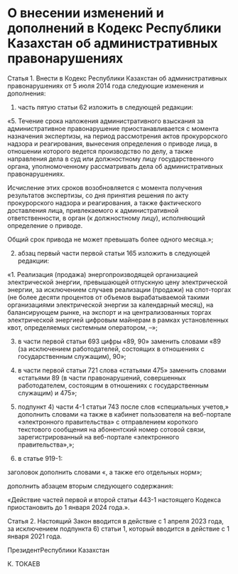# О внесении изменений и дополнений в Кодекс Республики Казахстан об административных правонарушениях

Статья 1. Внести в Кодекс Республики Казахстан об административных правонарушениях от 5 июля 2014 года следующие изменения и дополнения:

1) часть пятую статьи 62 изложить в следующей  редакции:

«5. Течение срока наложения административного взыскания  за административное правонарушение приостанавливается с момента назначения экспертизы, на период рассмотрения актов прокурорского надзора и реагирования, вынесения определения о приводе лица,  в отношении которого ведется производство по делу, а также  направления дела в суд или должностному лицу государственного  органа, уполномоченному рассматривать дела об административных правонарушениях.

Исчисление этих сроков возобновляется с момента получения результатов экспертизы, со дня принятия решения по акту  прокурорского надзора и реагирования, а также фактического  доставления лица, привлекаемого к административной ответственности,  в орган (к должностному лицу), исполняющий определение  о приводе.

Общий срок привода не может превышать более одного  месяца.»;

2) абзац первый части первой статьи 165 изложить в следующей редакции:

«1. Реализация (продажа) энергопроизводящей организацией электрической энергии, превышающей отпускную цену электрической  энергии, за исключением случаев реализации (продажи)  на спот-торгах (не более десяти процентов от объемов  вырабатываемой такими организациями электрической энергии  за календарный месяц), на балансирующем рынке, на экспорт и  на централизованных торгах электрической энергией цифровым  майнерам в рамках установленных квот, определяемых системным оператором, –»;

3) в части первой статьи 693 цифры «89, 90» заменить словами  «89 (за исключением работодателей, состоящих в отношениях  с государственным служащим), 90»;

4) в части первой статьи 721 слова «статьями 475» заменить  словами «статьями 89 (в части правонарушений, совершенных работодателем, состоящим в отношениях с государственным служащим) и 475»;

5) подпункт 4) части 4-1 статьи 743 после слов  «специальных учетов,» дополнить словами «а также в кабинет  пользователя на веб-портале «электронного правительства»  с отправлением короткого текстового сообщения на абонентский  номер сотовой связи, зарегистрированный на веб-портале  «электронного правительства»,»;

6) в статье 919-1:

заголовок дополнить словами «, а также его отдельных  норм»;

дополнить абзацем вторым следующего содержания:

«Действие частей первой и второй статьи 443-1 настоящего Кодекса приостановить до 1 января 2024 года.».

Статья 2. Настоящий Закон вводится в действие с 1 апреля 2023 года, за исключением подпункта 6) статьи 1, который вводится в действие с 1 января 2021 года.

ПрезидентРеспублики Казахстан

К. ТОКАЕВ

